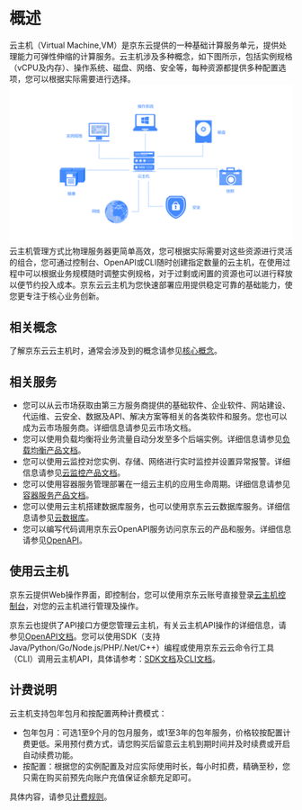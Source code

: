 # 概述
云主机（Virtual Machine,VM）是京东云提供的一种基础计算服务单元，提供处理能力可弹性伸缩的计算服务。云主机涉及多种概念，如下图所示，包括实例规格（vCPU及内存）、操作系统、磁盘、网络、安全等，每种资源都提供多种配置选项，您可以根据实际需要进行选择。
![](../../../../image/vm/Product-Introduction-Overview.png)
云主机管理方式比物理服务器更简单高效，您可根据实际需要对这些资源进行灵活的组合，您可通过控制台、OpenAPI或CLI随时创建指定数量的云主机，在使用过程中可以根据业务规模随时调整实例规格，对于过剩或闲置的资源也可以进行释放以便节约投入成本。京东云云主机为您快速部署应用提供稳定可靠的基础能力，使您更专注于核心业务创新。

## 相关概念
了解京东云云主机时，通常会涉及到的概念请参见[核心概念](Core-Concepts.md)。
## 相关服务
* 您可以从云市场获取由第三方服务商提供的基础软件、企业软件、网站建设、代运维、云安全、数据及API、解决方案等相关的各类软件和服务。您也可以成为云市场服务商。详细信息请参见云市场文档。
* 您可以使用负载均衡将业务流量自动分发至多个后端实例。详细信息请参见[负载均衡产品文档](../../../Networking/Load-Balancer/Introduction/Product-Overview.md)。
* 您可以使用云监控对您实例、存储、网络进行实时监控并设置异常报警。详细信息请参见[云监控产品文档](../../../Management/Monitoring/Introduction/Product-Overview.md)。
* 您可以使用容器服务管理部署在一组云主机的应用生命周期。详细信息请参见[容器服务产品文档](../../Native-Container/Introduction/Product-Overview.md)。
* 您可以使用云主机搭建数据库服务，也可以使用京东云云数据库服务。详细信息请参见[云数据库](../../../Database-and-Cache-Service/RDS/Introduction/Product-Overview.md)。
* 您可以编写代码调用京东云OpenAPI服务访问京东云的产品和服务。详细信息请参见[OpenAPI](https://github.com/jdcloudcom/cn/blob/edit/API/Virtual-Machines/overview.md)。

## 使用云主机
京东云提供Web操作界面，即控制台，您可以使用京东云账号直接登录[云主机控制台](https://cns-console.jdcloud.com/compute/list)，对您的云主机进行管理及操作。

京东云也提供了API接口方便您管理云主机，有关云主机API操作的详细信息，请参见[OpenAPI文档](https://github.com/jdcloudcom/cn/blob/edit/API/Virtual-Machines/overview.md)。您可以使用SDK（支持 Java/Python/Go/Node.js/PHP/.Net/C++）编程或使用京东云云命令行工具（CLI）调用云主机API，具体请参考：[SDK文档](https://github.com/jdcloudcom/cn/blob/edit/SDK/Java.md)及[CLI文档](https://github.com/jdcloudcom/cn/blob/edit/CLI/Introduction.md)。

## 计费说明
云主机支持包年包月和按配置两种计费模式：

* 包年包月：可选1至9个月的包月服务，或1至3年的包年服务，价格较按配置计费更低。采用预付费方式，请您购买后留意云主机到期时间并及时续费或开启自动续费功能。
* 按配置：根据您的实例配置及对应实际使用时长，每小时扣费，精确至秒，您只需在购买前预先向账户充值保证余额充足即可。

具体内容，请参见[计费规则](../Pricing/Billing-Rules.md)。 


